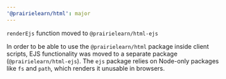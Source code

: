 ```yaml
---
'@prairielearn/html': major
---
```


`renderEjs` function moved to `@prairielearn/html-ejs`

In order to be able to use the `@prairielearn/html` package inside client scripts, EJS functionality was moved to a separate package (`@prairielearn/html-ejs`). The `ejs` package relies on Node-only packages like `fs` and `path`, which renders it unusable in browsers.
